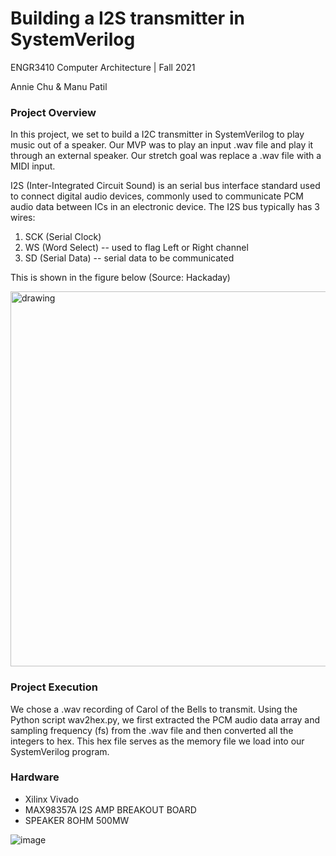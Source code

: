 # Building a I2S transmitter in SystemVerilog
ENGR3410 Computer Architecture | Fall 2021

Annie Chu & Manu Patil

### Project Overview
In this project, we set to build a I2C transmitter in SystemVerilog to play music out of a speaker. Our MVP was to play an input .wav file and play it through an external speaker. Our stretch goal was replace a .wav file with a MIDI input.

I2S (Inter-Integrated Circuit Sound) is an serial bus interface standard used to connect digital audio devices, commonly used to communicate PCM audio data between ICs in an electronic device. The I2S bus typically has 3 wires:
1. SCK (Serial Clock)
2. WS (Word Select) -- used to flag Left or Right channel
3. SD (Serial Data) -- serial data to be communicated

This is shown in the figure below (Source: Hackaday)

<img src="https://hackaday.com/wp-content/uploads/2019/04/i2s-timing-themed.png" alt="drawing" width="600"/>


### Project Execution
We chose a .wav recording of Carol of the Bells to transmit. Using the Python script wav2hex.py, we first extracted the PCM audio data array and sampling frequency (fs) from the .wav file and then converted all the integers to hex. This hex file serves as the memory file we load into our SystemVerilog program. 

### Hardware
- Xilinx Vivado
- MAX98357A I2S AMP BREAKOUT BOARD
- SPEAKER 8OHM 500MW 


![image](https://drive.google.com/uc?export=view&id=<1S1xXc8DI54SKvtSzNJcG32rneTbHYrcp>)
